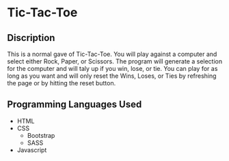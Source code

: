 # Tic-Tac-Toe

## Discription

This is a normal gave of Tic-Tac-Toe. You will play against a computer and select either Rock, Paper, or Scissors. The program will generate a selection for the computer and will taly up if you win, lose, or tie. You can play for as long as you want and will only reset the Wins, Loses, or Ties by refreshing the page or by hitting the reset button.

## Programming Languages Used

* HTML
* CSS
  * Bootstrap
  * SASS
* Javascript